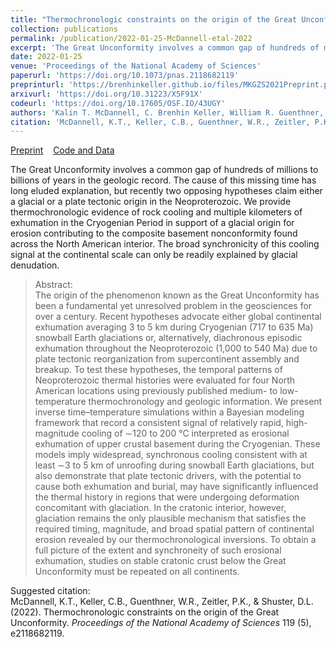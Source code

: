 ```yaml
---
title: "Thermochronologic constraints on the origin of the Great Unconformity"
collection: publications
permalink: /publication/2022-01-25-McDannell-etal-2022
excerpt: 'The Great Unconformity involves a common gap of hundreds of millions to billions of years in the geologic record. The cause of this missing time has long eluded explanation, but recently two opposing hypotheses claim either a glacial or a plate tectonic origin in the Neoproterozoic. We provide thermochronologic evidence of rock cooling and multiple kilometers of exhumation in the Cryogenian Period in support of a glacial origin for erosion contributing to the composite basement nonconformity found across the North American interior. The broad synchronicity of this cooling signal at the continental scale can only be readily explained by glacial denudation.'
date: 2022-01-25
venue: 'Proceedings of the National Academy of Sciences'
paperurl: 'https://doi.org/10.1073/pnas.2118682119'
preprinturl: 'https://brenhinkeller.github.io/files/MKGZS2021Preprint.pdf'
arxivurl: 'https://doi.org/10.31223/X5F91X'
codeurl: 'https://doi.org/10.17605/OSF.IO/43UGY'
authors: 'Kalin T. McDannell, C. Brenhin Keller, William R. Guenthner, Peter K. Zeitler, and David L. Shuster'
citation: 'McDannell, K.T., Keller, C.B., Guenthner, W.R., Zeitler, P.K., &amp; Shuster, D.L. (2022). Thermochronologic constraints on the origin of the Great Unconformity. <i>Proceedings of the National Academy of Sciences</i> 119 (5), e2118682119.'
---
```

<a href='https://brenhinkeller.github.io/files/MKGZS2021Preprint.pdf'>Preprint</a>&nbsp;&nbsp;&nbsp;&nbsp;<a href='https://doi.org/10.17605/OSF.IO/43UGY'>Code and Data</a>&nbsp;&nbsp;&nbsp;&nbsp;

The Great Unconformity involves a common gap of hundreds of millions to billions of years in the geologic record. The cause of this missing time has long eluded explanation, but recently two opposing hypotheses claim either a glacial or a plate tectonic origin in the Neoproterozoic. We provide thermochronologic evidence of rock cooling and multiple kilometers of exhumation in the Cryogenian Period in support of a glacial origin for erosion contributing to the composite basement nonconformity found across the North American interior. The broad synchronicity of this cooling signal at the continental scale can only be readily explained by glacial denudation.

>Abstract: <br/>The origin of the phenomenon known as the Great Unconformity has been a fundamental yet unresolved problem in the geosciences for over a century. Recent hypotheses advocate either global continental exhumation averaging 3 to 5 km during Cryogenian (717 to 635 Ma) snowball Earth glaciations or, alternatively, diachronous episodic exhumation throughout the Neoproterozoic (1,000 to 540 Ma) due to plate tectonic reorganization from supercontinent assembly and breakup. To test these hypotheses, the temporal patterns of Neoproterozoic thermal histories were evaluated for four North American locations using previously published medium- to low-temperature thermochronology and geologic information. We present inverse time–temperature simulations within a Bayesian modeling framework that record a consistent signal of relatively rapid, high-magnitude cooling of ∼120 to 200 °C interpreted as erosional exhumation of upper crustal basement during the Cryogenian. These models imply widespread, synchronous cooling consistent with at least ∼3 to 5 km of unroofing during snowball Earth glaciations, but also demonstrate that plate tectonic drivers, with the potential to cause both exhumation and burial, may have significantly influenced the thermal history in regions that were undergoing deformation concomitant with glaciation. In the cratonic interior, however, glaciation remains the only plausible mechanism that satisfies the required timing, magnitude, and broad spatial pattern of continental erosion revealed by our thermochronological inversions. To obtain a full picture of the extent and synchroneity of such erosional exhumation, studies on stable cratonic crust below the Great Unconformity must be repeated on all continents.

Suggested citation: <br/>McDannell, K.T., Keller, C.B., Guenthner, W.R., Zeitler, P.K., & Shuster, D.L. (2022). Thermochronologic constraints on the origin of the Great Unconformity. <i>Proceedings of the National Academy of Sciences</i> 119 (5), e2118682119.